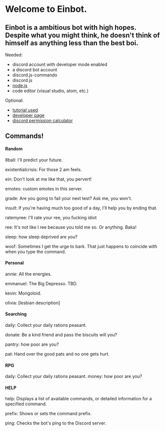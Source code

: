  <h1>Welcome to Einbot.
 
<h2> Einbot is a ambitious bot with high hopes. Despite what you might think, he doesn't think of himself as anything less than the best boi.</h2>

</h1>

Needed: 
- discord account with developer mode enabled 
- a discord bot account 
- discord.js-commando 
- discord.js 
- <a href="https://nodejs.org">node.js</a>
- code editor (visual studio, atom, etc.)


Optional: 
- <a href="https://www.youtube.com/watch?v=9CDPw1lCkJ8">tutorial used </a>
- <a href = "https://discordapp.com/developers/discord">developer page</a>
- <a href = "https://discordapi.com/permissions.html">discord permission calculator</a>

<h2> Commands! </h2>

<h4> Random </h4>
8ball: I'll predict your future.

existentialcrisis: For those 2 am feels.

ein: Don't look at me like that, you pervert!

emotes: custom emotes in this server.

grade: Are you going to fail your next test? Ask me, you won't.

insult: If you're having much too good of a day, I'll help you by ending that.

ratemyree: I'll rate your ree, you fucking idiot

ree: It's not like I ree because you told me so. Or anything. Baka!

sleep: how sleep deprived are you?

woof: Sometimes I get the urge to bark. That just happens to coincide with when you type the command.

<h4> Personal </h4>
annie: All the energies.

emmanuel: The Big Depresso. TBD.

kevin: Mongoloid.

olivia: [lesbian description]

<h4> Searching </h4>
daily: Collect your daily rations peasant.

donate: Be a kind friend and pass the biscuits will you?

pantry: how poor are you?

pat: Hand over the good pats and no one gets hurt.

<h4> RPG </h4>
daily: Collect your daily rations peasant.
money: how poor are you?

<h4> HELP </h4>
help: Displays a list of available commands, or detailed information for a specified command.

prefix: Shows or sets the command prefix.

ping: Checks the bot's ping to the Discord server.
